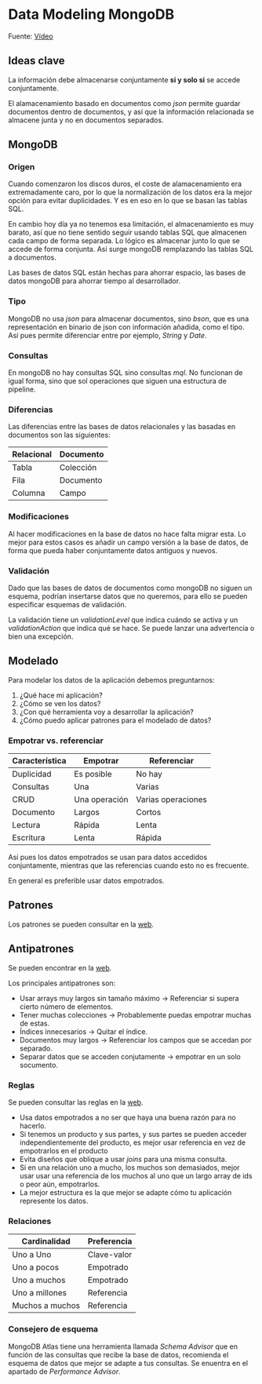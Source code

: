 # Data Modeling MongoDB

Fuente: [Vídeo](https://www.youtube.com/watch?v=FSWDz-DHrrk&list=PL4RCxklHWZ9t2KI3XiRLbqsMKB_iXxScv&index=23&t=258s)

## Ideas clave

La información debe almacenarse conjuntamente **si y solo si** se accede conjuntamente.

El alamacenamiento basado en documentos como *json* permite guardar documentos dentro de documentos, y así que la información relacionada se almacene junta y no en documentos separados.  

## MongoDB

### Origen

Cuando comenzaron los discos duros, el coste de alamacenamiento era extremadamente caro, por lo que la normalización de los datos era la mejor opción para evitar duplicidades. Y es en eso en lo que se basan las tablas SQL. 

En cambio hoy día ya no tenemos esa limitación, el almacenamiento es muy barato, así que no tiene sentido seguir usando tablas SQL que almacenen cada campo de forma separada. Lo lógico es almacenar junto lo que se accede de forma conjunta. Así surge mongoDB remplazando las tablas SQL a documentos. 

Las bases de datos SQL están hechas para ahorrar espacio, las bases de datos mongoDB para ahorrar tiempo al desarrollador.

### Tipo

MongoDB no usa *json* para almacenar documentos, sino *bson*, que es una representación en binario de json con información añadida, como el tipo. Así pues permite diferenciar entre por ejemplo, *String* y *Date*. 

### Consultas

En mongoDB no hay consultas SQL sino consultas *mql*. No funcionan de igual forma, sino que sol operaciones que siguen una estructura de pipeline.

### Diferencias

Las diferencias entre las bases de datos relacionales y las basadas en documentos son las siguientes:

| Relacional | Documento  |
| ---------- | ---------- |
| Tabla      | Colección  |
| Fila       | Documento  |
| Columna    | Campo      |

### Modificaciones

Al hacer modificaciones en la base de datos no hace falta migrar esta. Lo mejor para estos casos es añadir un campo versión a la base de datos, de forma que pueda haber conjuntamente datos antiguos y nuevos. 

### Validación

Dado que las bases de datos de documentos como mongoDB no siguen un esquema, podrían insertarse datos que no queremos, para ello se pueden especificar esquemas de validación. 

La validación tiene un *validationLevel* que indica cuándo se activa y un *validationAction* que indica qué se hace. Se puede lanzar una advertencia o bien una excepción.  

## Modelado

Para modelar los datos de la aplicación debemos preguntarnos:

1. ¿Qué hace mi aplicación?
2. ¿Cómo se ven los datos?
3. ¿Con qué herramienta voy a desarrollar la aplicación?
4. ¿Cómo puedo aplicar patrones para el modelado de datos?

### Empotrar vs. referenciar

| Característica | Empotrar       | Referenciar         |
| -------------- | -------------- | ------------------- |
| Duplicidad     | Es posible     | No hay              |
| Consultas      | Una            | Varias              |
| CRUD           | Una operación  | Varias operaciones  |
| Documento      | Largos         | Cortos              |
| Lectura        | Rápida         | Lenta               |
| Escritura      | Lenta          | Rápida              |

Así pues los datos empotrados se usan para datos accedidos conjuntamente, mientras que las referencias cuando esto no es frecuente. 

En general es preferible usar datos empotrados. 

## Patrones

Los patrones se pueden consultar en la [web](https://www.mongodb.com/blog/post/building-with-patterns-a-summary).

## Antipatrones

Se pueden encontrar en la [web](https://www.mongodb.com/developer/products/mongodb/schema-design-anti-pattern-summary/).

Los principales antipatrones son:

- Usar arrays muy largos sin tamaño máximo -> Referenciar si supera cierto número de elementos.
- Tener muchas colecciones -> Probablemente puedas empotrar muchas de estas.
- Índices innecesarios -> Quitar el índice.
- Documentos muy largos -> Referenciar los campos que se accedan por separado.
- Separar datos que se acceden conjutamente -> empotrar en un solo socumento. 

### Reglas

Se pueden consultar las reglas en la [web](https://www.mongodb.com/developer/products/mongodb/mongodb-schema-design-best-practices/).

- Usa datos empotrados a no ser que haya una buena razón para no hacerlo.
- Si tenemos un producto y sus partes, y sus partes se pueden acceder independientemente del producto, es mejor usar referencia en vez de empotrarlos en el producto 
- Evita diseños que oblique a usar *joins* para una misma consulta.
- Si en una relación uno a mucho, los muchos son demasiados, mejor usar usar una referencia de los muchos al uno que un largo array de ids o peor aún, empotrarlos.
- La mejor estructura es la que mejor se adapte cómo tu aplicación represente los datos. 

### Relaciones

| Cardinalidad     | Preferencia  |
| ---------------- | ------------ |
| Uno a Uno        | Clave-valor  |
| Uno a pocos      | Empotrado    |
| Uno a muchos     | Empotrado    |
| Uno a millones   | Referencia   |
| Muchos a muchos  | Referencia   |

### Consejero de esquema

MongoDB Atlas tiene una herramienta llamada *Schema Advisor* que en función de las consultas que recibe la base de datos, recomienda el esquema de datos que mejor se adapte a tus consultas. Se enuentra en el apartado de *Performance Advisor*.
